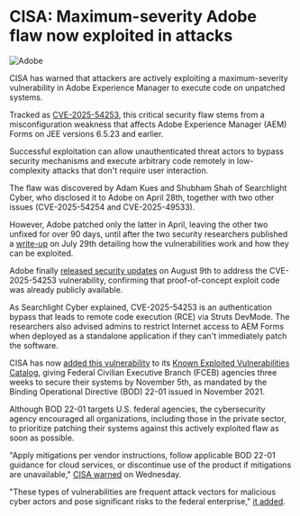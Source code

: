 # CISA: Maximum-severity Adobe flaw now exploited in attacks

![Adobe](https://www.bleepstatic.com/content/hl-images/2023/09/12/adobe.jpg)

CISA has warned that attackers are actively exploiting a maximum-severity vulnerability in Adobe Experience Manager to execute code on unpatched systems.

Tracked as [CVE-2025-54253](https://helpx.adobe.com/security/products/aem-forms/apsb25-82.html), this critical security flaw stems from a misconfiguration weakness that affects Adobe Experience Manager (AEM) Forms on JEE versions 6.5.23 and earlier.

Successful exploitation can allow unauthenticated threat actors to bypass security mechanisms and execute arbitrary code remotely in low-complexity attacks that don't require user interaction.

The flaw was discovered by Adam Kues and Shubham Shah of Searchlight Cyber, who disclosed it to Adobe on April 28th, together with two other issues (CVE-2025-54254 and CVE-2025-49533).

However, Adobe patched only the latter in April, leaving the other two unfixed for over 90 days, until after the two security researchers published a [write-up](https://slcyber.io/assetnote-security-research-center/struts-devmode-in-2025-critical-pre-auth-vulnerabilities-in-adobe-experience-manager-forms/) on July 29th detailing how the vulnerabilities work and how they can be exploited.

Adobe finally [released security updates](https://www.bleepingcomputer.com/news/security/adobe-issues-emergency-fixes-for-aem-forms-zero-days-after-pocs-released/) on August 9th to address the CVE-2025-54253 vulnerability, confirming that proof-of-concept exploit code was already publicly available.

As Searchlight Cyber explained, CVE-2025-54253 is an authentication bypass that leads to remote code execution (RCE) via Struts DevMode. The researchers also advised admins to restrict Internet access to AEM Forms when deployed as a standalone application if they can't immediately patch the software.

CISA has now [added this vulnerability](https://www.cisa.gov/news-events/alerts/2025/10/15/cisa-adds-one-known-exploited-vulnerability-catalog) to its [Known Exploited Vulnerabilities Catalog](https://www.cisa.gov/known-exploited-vulnerabilities-catalog?search%5Fapi%5Ffulltext=SysAid&field%5Fdate%5Fadded%5Fwrapper=all&field%5Fcve=&sort%5Fby=field%5Fdate%5Fadded&items%5Fper%5Fpage=20&url=), giving Federal Civilian Executive Branch (FCEB) agencies three weeks to secure their systems by November 5th, as mandated by the Binding Operational Directive (BOD) 22-01 issued in November 2021.

Although BOD 22-01 targets U.S. federal agencies, the cybersecurity agency encouraged all organizations, including those in the private sector, to prioritize patching their systems against this actively exploited flaw as soon as possible.

"Apply mitigations per vendor instructions, follow applicable BOD 22-01 guidance for cloud services, or discontinue use of the product if mitigations are unavailable," [CISA warned](https://www.cisa.gov/known-exploited-vulnerabilities-catalog?search%5Fapi%5Ffulltext=CVE-2025-54253&field%5Fdate%5Fadded%5Fwrapper=all&field%5Fcve=&sort%5Fby=field%5Fdate%5Fadded&items%5Fper%5Fpage=20&url=) on Wednesday.

"These types of vulnerabilities are frequent attack vectors for malicious cyber actors and pose significant risks to the federal enterprise," [it added](https://www.cisa.gov/news-events/alerts/2025/10/15/cisa-adds-one-known-exploited-vulnerability-catalog).